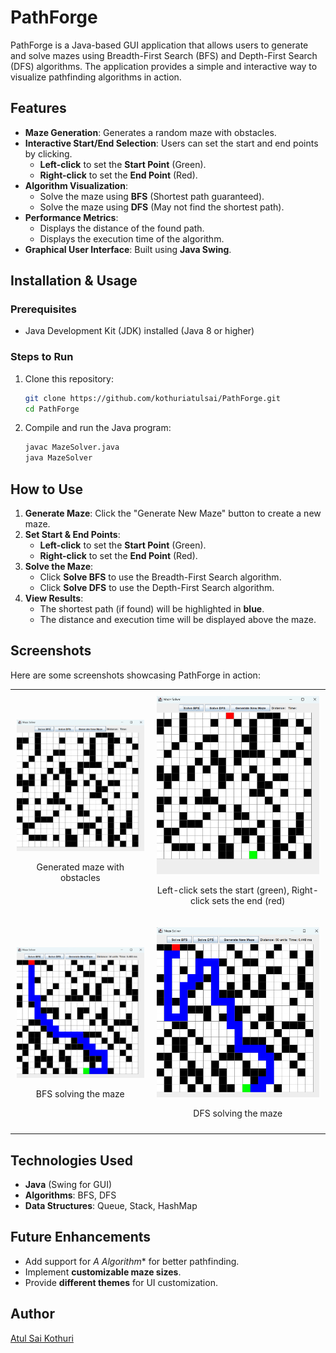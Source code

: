 # PathForge

PathForge is a Java-based GUI application that allows users to generate and solve mazes using Breadth-First Search (BFS) and Depth-First Search (DFS) algorithms. The application provides a simple and interactive way to visualize pathfinding algorithms in action.

## Features
- **Maze Generation**: Generates a random maze with obstacles.
- **Interactive Start/End Selection**: Users can set the start and end points by clicking.
  - **Left-click** to set the **Start Point** (Green).
  - **Right-click** to set the **End Point** (Red).
- **Algorithm Visualization**:
  - Solve the maze using **BFS** (Shortest path guaranteed).
  - Solve the maze using **DFS** (May not find the shortest path).
- **Performance Metrics**:
  - Displays the distance of the found path.
  - Displays the execution time of the algorithm.
- **Graphical User Interface**: Built using **Java Swing**.

## Installation & Usage
### Prerequisites
- Java Development Kit (JDK) installed (Java 8 or higher)

### Steps to Run
1. Clone this repository:
   ```sh
   git clone https://github.com/kothuriatulsai/PathForge.git
   cd PathForge
   ```
2. Compile and run the Java program:
   ```sh
   javac MazeSolver.java
   java MazeSolver
   ```

## How to Use
1. **Generate Maze**: Click the "Generate New Maze" button to create a new maze.
2. **Set Start & End Points**:
   - **Left-click** to set the **Start Point** (Green).
   - **Right-click** to set the **End Point** (Red).
3. **Solve the Maze**:
   - Click **Solve BFS** to use the Breadth-First Search algorithm.
   - Click **Solve DFS** to use the Depth-First Search algorithm.
4. **View Results**:
   - The shortest path (if found) will be highlighted in **blue**.
   - The distance and execution time will be displayed above the maze.

## Screenshots
Here are some screenshots showcasing PathForge in action:

<table>
  <tr>
    <td style="padding: 10px; text-align: center;">
      <img src="assets/generation.png" alt="Maze Generation" width="300" />
      <p>Generated maze with obstacles</p>
    </td>
    <td style="padding: 10px; text-align: center;">
      <img src="assets/points.png" alt="Setting Start and End Points" width="300" />
      <p>Left-click sets the start (green), Right-click sets the end (red)</p>
    </td>
  </tr>
  <tr>
    <td style="padding: 10px; text-align: center;">
      <img src="assets/bfs.png" alt="Pathfinding with BFS" width="300" />
      <p>BFS solving the maze</p>
    </td>
    <td style="padding: 10px; text-align: center;">
      <img src="assets/dfs.png" alt="Pathfinding with DFS" width="300" />
      <p>DFS solving the maze</p>
    </td>
  </tr>
</table>

## Technologies Used
- **Java** (Swing for GUI)
- **Algorithms**: BFS, DFS
- **Data Structures**: Queue, Stack, HashMap

## Future Enhancements
- Add support for **A* Algorithm** for better pathfinding.
- Implement **customizable maze sizes**.
- Provide **different themes** for UI customization.

## Author
[Atul Sai Kothuri](https://github.com/kothuriatulsai)
